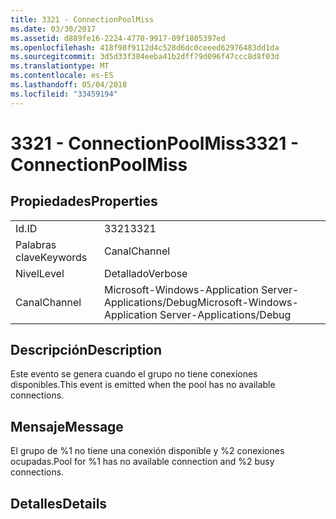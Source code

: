 ```yaml
---
title: 3321 - ConnectionPoolMiss
ms.date: 03/30/2017
ms.assetid: d889fe16-2224-4770-9917-09f1805397ed
ms.openlocfilehash: 418f98f9112d4c528d6dc0ceeed62976483dd1da
ms.sourcegitcommit: 3d5d33f384eeba41b2dff79d096f47ccc8d8f03d
ms.translationtype: MT
ms.contentlocale: es-ES
ms.lasthandoff: 05/04/2018
ms.locfileid: "33459194"
---
```

# <a name="3321---connectionpoolmiss"></a><span data-ttu-id="72a28-102">3321 - ConnectionPoolMiss</span><span class="sxs-lookup"><span data-stu-id="72a28-102">3321 - ConnectionPoolMiss</span></span>
## <a name="properties"></a><span data-ttu-id="72a28-103">Propiedades</span><span class="sxs-lookup"><span data-stu-id="72a28-103">Properties</span></span>  
  
|||  
|-|-|  
|<span data-ttu-id="72a28-104">Id.</span><span class="sxs-lookup"><span data-stu-id="72a28-104">ID</span></span>|<span data-ttu-id="72a28-105">3321</span><span class="sxs-lookup"><span data-stu-id="72a28-105">3321</span></span>|  
|<span data-ttu-id="72a28-106">Palabras clave</span><span class="sxs-lookup"><span data-stu-id="72a28-106">Keywords</span></span>|<span data-ttu-id="72a28-107">Canal</span><span class="sxs-lookup"><span data-stu-id="72a28-107">Channel</span></span>|  
|<span data-ttu-id="72a28-108">Nivel</span><span class="sxs-lookup"><span data-stu-id="72a28-108">Level</span></span>|<span data-ttu-id="72a28-109">Detallado</span><span class="sxs-lookup"><span data-stu-id="72a28-109">Verbose</span></span>|  
|<span data-ttu-id="72a28-110">Canal</span><span class="sxs-lookup"><span data-stu-id="72a28-110">Channel</span></span>|<span data-ttu-id="72a28-111">Microsoft-Windows-Application Server-Applications/Debug</span><span class="sxs-lookup"><span data-stu-id="72a28-111">Microsoft-Windows-Application Server-Applications/Debug</span></span>|  
  
## <a name="description"></a><span data-ttu-id="72a28-112">Descripción</span><span class="sxs-lookup"><span data-stu-id="72a28-112">Description</span></span>  
 <span data-ttu-id="72a28-113">Este evento se genera cuando el grupo no tiene conexiones disponibles.</span><span class="sxs-lookup"><span data-stu-id="72a28-113">This event is emitted when the pool has no available connections.</span></span>  
  
## <a name="message"></a><span data-ttu-id="72a28-114">Mensaje</span><span class="sxs-lookup"><span data-stu-id="72a28-114">Message</span></span>  
 <span data-ttu-id="72a28-115">El grupo de %1 no tiene una conexión disponible y %2 conexiones ocupadas.</span><span class="sxs-lookup"><span data-stu-id="72a28-115">Pool for %1 has no available connection and %2 busy connections.</span></span>  
  
## <a name="details"></a><span data-ttu-id="72a28-116">Detalles</span><span class="sxs-lookup"><span data-stu-id="72a28-116">Details</span></span>
